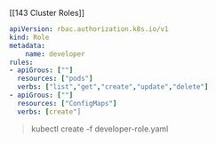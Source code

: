 [[143 Cluster Roles]]
```developer-role.yaml
apiVersion: rbac.authorization.k8s.io/v1
kind: Role
metadata:
	name: developer
rules:
- apiGrous: [""]
  resources: ["pods"]
  verbs: ["list","get","create","update","delete"]
- apiGrous: [""]
  resources: ["ConfigMaps"]
  verbs: [create"]
```

> kubectl create -f developer-role.yaml

